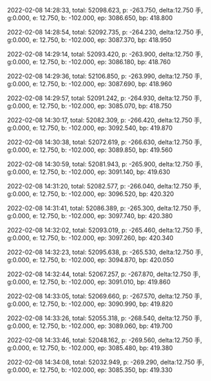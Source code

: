 2022-02-08 14:28:33, total: 52098.623, p: -263.750, delta:12.750 手, g:0.000, e: 12.750, b: -102.000, ep: 3086.650, bp: 418.800

2022-02-08 14:28:54, total: 52092.735, p: -264.230, delta:12.750 手, g:0.000, e: 12.750, b: -102.000, ep: 3087.370, bp: 418.950

2022-02-08 14:29:14, total: 52093.420, p: -263.900, delta:12.750 手, g:0.000, e: 12.750, b: -102.000, ep: 3086.180, bp: 418.760

2022-02-08 14:29:36, total: 52106.850, p: -263.990, delta:12.750 手, g:0.000, e: 12.750, b: -102.000, ep: 3087.690, bp: 418.960

2022-02-08 14:29:57, total: 52091.242, p: -264.930, delta:12.750 手, g:0.000, e: 12.750, b: -102.000, ep: 3085.070, bp: 418.750

2022-02-08 14:30:17, total: 52082.309, p: -266.420, delta:12.750 手, g:0.000, e: 12.750, b: -102.000, ep: 3092.540, bp: 419.870

2022-02-08 14:30:38, total: 52072.619, p: -266.630, delta:12.750 手, g:0.000, e: 12.750, b: -102.000, ep: 3089.850, bp: 419.560

2022-02-08 14:30:59, total: 52081.943, p: -265.900, delta:12.750 手, g:0.000, e: 12.750, b: -102.000, ep: 3091.140, bp: 419.630

2022-02-08 14:31:20, total: 52082.577, p: -266.040, delta:12.750 手, g:0.000, e: 12.750, b: -102.000, ep: 3096.520, bp: 420.320

2022-02-08 14:31:41, total: 52086.389, p: -265.300, delta:12.750 手, g:0.000, e: 12.750, b: -102.000, ep: 3097.740, bp: 420.380

2022-02-08 14:32:02, total: 52093.019, p: -265.460, delta:12.750 手, g:0.000, e: 12.750, b: -102.000, ep: 3097.260, bp: 420.340

2022-02-08 14:32:23, total: 52095.638, p: -265.530, delta:12.750 手, g:0.000, e: 12.750, b: -102.000, ep: 3094.870, bp: 420.050

2022-02-08 14:32:44, total: 52067.257, p: -267.870, delta:12.750 手, g:0.000, e: 12.750, b: -102.000, ep: 3091.010, bp: 419.860

2022-02-08 14:33:05, total: 52069.660, p: -267.570, delta:12.750 手, g:0.000, e: 12.750, b: -102.000, ep: 3090.990, bp: 419.820

2022-02-08 14:33:26, total: 52055.318, p: -268.540, delta:12.750 手, g:0.000, e: 12.750, b: -102.000, ep: 3089.060, bp: 419.700

2022-02-08 14:33:46, total: 52048.162, p: -269.560, delta:12.750 手, g:0.000, e: 12.750, b: -102.000, ep: 3085.480, bp: 419.380

2022-02-08 14:34:08, total: 52032.949, p: -269.290, delta:12.750 手, g:0.000, e: 12.750, b: -102.000, ep: 3085.350, bp: 419.330